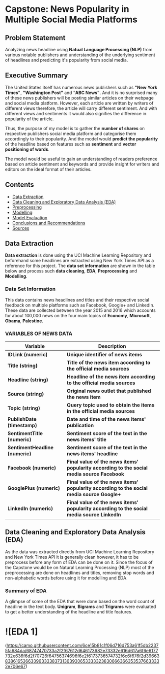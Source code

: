 # Capstone: News Popularity in Multiple Social Media Platforms

## Problem Statement

Analyzing news headline using **Natual Language Processing (NLP)** from various notable publishers and understanding of the underlying sentiment of headlines and predicting it's popularity from social media.

## Executive Summary

The United States itself has numerous news publishers such as **"New York Times"**, **"Washington Post"** and **"ABC News"**. And it is no surprised many of these news publishers will be posting similar articles on their webpage and social media platform. However, each article are written by writers of different views therefore, the article will carry different sentiment. And with different views and sentiments it would also signifies the difference in popularity of the article.

Thus, the purpose of my model is to gather the **number of shares** on respective publishers social media platform and categorise them accordingly to their popularity. And the model would **predict the popularity** of the headline based on features such as **sentiment** and **vector positioning of words**.

The model would be useful to gain an understanding of readers preference based on article sentiment and keywords and provide insight for writers and editors on the ideal format of their articles.

## Contents

- [Data Extraction](#Data-Extraction)
- [Data Cleaning and Exploratory Data Analysis (EDA)](#Data-Cleaning-and-Exploratory-Data-Analysis-(EDA))
- [Preprocessing](#Preprocessing)
- [Modelling](#Modelling)
- [Model Evaluation](#Model-Evaluation)
- [Conclusions and Recommendations](#Conclusions-and-Recommendations)
- [Sources](#Sources)

## Data Extraction

**Data extraction** is done using the UCI Machine Learning Repository and beforehand some headlines are extracted using New York Times API as a reference for this project. The **data set information** are shown in the table below and process such **data cleaning**, **EDA**, **Preprocessing** and **Modelling**. 

### Data Set Information

This data contains news headlines and titles and their respective social feedback on multiple platforms such as Facebook, Google+ and LinkedIn.
These data are collected between the year 2015 and 2016 which accounts for about 100,000 news on the four main topics of **Economy**, **Microsoft**, **Obama**, **Palestine**.

### VARIABLES OF NEWS DATA  

|Variable      |Description      |
|---------    |------    |
|**IDLink (numeric)**| **Unique identifier of news items**| 
|**Title (string)**| **Title of the news item according to the official media sources**| 
|**Headline (string)**|**Headline of the news item according to the official media sources**|
|**Source (string)**|**Original news outlet that published the news item**|  
|**Topic (string)**|**Query topic used to obtain the items in the official media sources**|  
|**PublishDate (timestamp)**|**Date and time of the news items' publication**|  
|**SentimentTitle (numeric)**|**Sentiment score of the text in the news items' title**|  
|**SentimentHeadline (numeric)**|**Sentiment score of the text in the news items' headline**|  
|**Facebook (numeric)**|**Final value of the news items' popularity according to the social media source Facebook**|  
|**GooglePlus (numeric)**|**Final value of the news items' popularity according to the social media source Google+**|  
|**LinkedIn (numeric)**|**Final value of the news items' popularity according to the social media source LinkedIn**|

## Data Cleaning and Exploratory Data Analysis (EDA)

As the data was extracted directly from UCI Machine Learning Repository and New York Times API it is generally clean however, it has to be preprocess before any form of EDA can be done on it. Since the focus of the Capstone would be on Natural Learning Processing (NLP) most of the preprocessing are done on headlines and titles, removing stop words and non-alphabetic words before using it for modelling and EDA.

### Summary of EDA 

A glimpse of some of the EDA that were done based on the word count of headline in the text body. **Unigram**, **Bigrams** and **Trigrams** were evaluated to get a better understanding of the headline and title features. 

# ![EDA 1]
(https://camo.githubusercontent.com/6ce15b81c1f06d716d753a61f5db22375fa684da/68747470733a2f2f67612d646173682e73332e616d617a6f6e6177732e636f6d2f70726f64756374696f6e2f6173736574732f6c6f676f2d39663838616536633963333837313639306533333238306663663535376633332e706e67)
